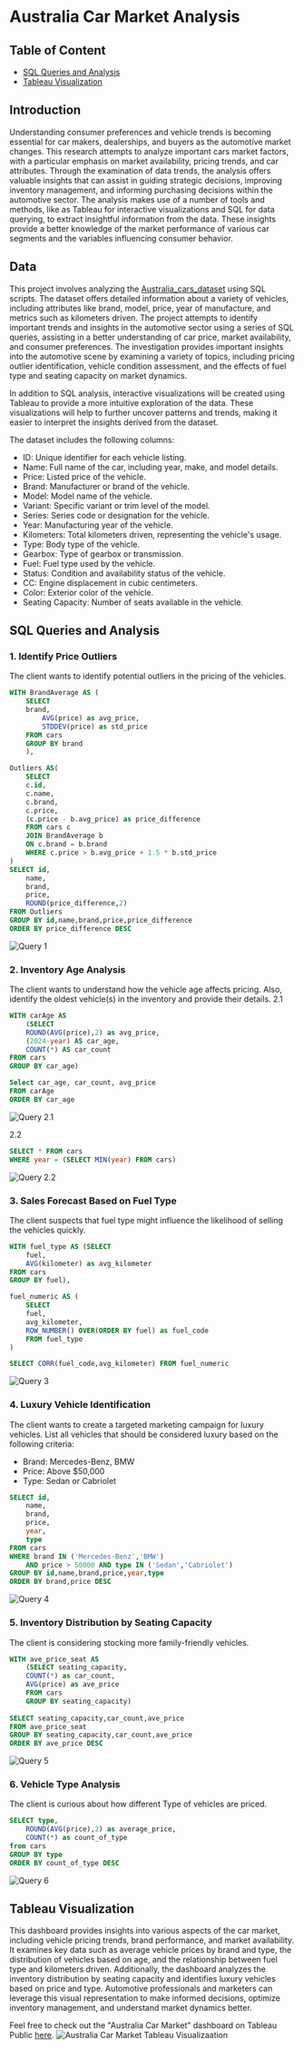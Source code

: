 # Australia Car Market Analysis

## Table of Content
 - [SQL Queries and Analysis](#sql-queries-and-analysis)
 - [Tableau Visualization](#tableau-visualization)

## Introduction

Understanding consumer preferences and vehicle trends is becoming essential for car makers, dealerships, and buyers as the automotive market changes. This research attempts to analyze important cars market factors, with a particular emphasis on market availability, pricing trends, and car attributes. Through the examination of data trends, the analysis offers valuable insights that can assist in guiding strategic decisions, improving inventory management, and informing purchasing decisions within the automotive sector. The analysis makes use of a number of tools and methods, like as Tableau for interactive visualizations and SQL for data querying, to extract insightful information from the data. These insights provide a better knowledge of the market performance of various car segments and the variables influencing consumer behavior.

## Data

This project involves analyzing the [Australia_cars_dataset](https://github.com/markjeromecifra/portfolio/blob/main/Australia%20Car%20Market/Data/Australia_cars.csv) using SQL scripts. The dataset offers detailed information about a variety of vehicles, including attributes like brand, model, price, year of manufacture, and metrics such as kilometers driven. The project attempts to identify important trends and insights in the automotive sector using a series of SQL queries, assisting in a better understanding of car price, market availability, and consumer preferences. The investigation provides important insights into the automotive scene by examining a variety of topics, including pricing outlier identification, vehicle condition assessment, and the effects of fuel type and seating capacity on market dynamics.

In addition to SQL analysis, interactive visualizations will be created using Tableau to provide a more intuitive exploration of the data. These visualizations will help to further uncover patterns and trends, making it easier to interpret the insights derived from the dataset.

The dataset includes the following columns:
 - ID: Unique identifier for each vehicle listing.
 - Name: Full name of the car, including year, make, and model details.
 - Price: Listed price of the vehicle.
 - Brand: Manufacturer or brand of the vehicle.
 - Model: Model name of the vehicle.
 - Variant: Specific variant or trim level of the model.
 - Series: Series code or designation for the vehicle.
 - Year: Manufacturing year of the vehicle.
 - Kilometers: Total kilometers driven, representing the vehicle's usage.
 - Type: Body type of the vehicle.
 - Gearbox: Type of gearbox or transmission.
 - Fuel: Fuel type used by the vehicle.
 - Status: Condition and availability status of the vehicle.
 - CC: Engine displacement in cubic centimeters.
 - Color: Exterior color of the vehicle.
 - Seating Capacity: Number of seats available in the vehicle.


## SQL Queries and Analysis
### 1. Identify Price Outliers
The client wants to identify potential outliers in the pricing of the vehicles. 
```sql
WITH BrandAverage AS (
	SELECT 
	brand, 
		AVG(price) as avg_price,
		STDDEV(price) as std_price
	FROM cars
	GROUP BY brand
	),

Outliers AS(
	SELECT
	c.id,
	c.name,
	c.brand,
	c.price,
	(c.price - b.avg_price) as price_difference
	FROM cars c
	JOIN BrandAverage b
	ON c.brand = b.brand
	WHERE c.price > b.avg_price + 1.5 * b.std_price
)
SELECT id,
	name,
	brand,
	price, 
	ROUND(price_difference,2)
FROM Outliers
GROUP BY id,name,brand,price,price_difference
ORDER BY price_difference DESC
```
![Query 1](https://github.com/markjeromecifra/portfolio/blob/main/Australia%20Car%20Market%20(SQL%20%26%20Tableau)/SQL/SQL%20images/Query%201.png)

### 2. Inventory Age Analysis
The client wants to understand how the vehicle age affects pricing. Also, identify the oldest vehicle(s) in the inventory and provide their details.
2.1
```sql
WITH carAge AS
	(SELECT 
	ROUND(AVG(price),2) as avg_price, 
	(2024-year) AS car_age,
	COUNT(*) AS car_count
FROM cars
GROUP BY car_age)

Select car_age, car_count, avg_price
FROM carAge
ORDER BY car_age

```
![Query 2.1](https://github.com/markjeromecifra/portfolio/blob/main/Australia%20Car%20Market%20(SQL%20%26%20Tableau)/SQL/SQL%20images/Query%202.1.png)

2.2
```sql
SELECT * FROM cars
WHERE year = (SELECT MIN(year) FROM cars)

```
![Query 2.2](https://github.com/markjeromecifra/portfolio/blob/main/Australia%20Car%20Market%20(SQL%20%26%20Tableau)/SQL/SQL%20images/Query%202.2.png)

### 3. Sales Forecast Based on Fuel Type
The client suspects that fuel type might influence the likelihood of selling the vehicles quickly. 
```sql
WITH fuel_type AS (SELECT 
	fuel, 
	AVG(kilometer) as avg_kilometer 
FROM cars
GROUP BY fuel),

fuel_numeric AS (
	SELECT
	fuel,
	avg_kilometer,
	ROW_NUMBER() OVER(ORDER BY fuel) as fuel_code
	FROM fuel_type
)

SELECT CORR(fuel_code,avg_kilometer) FROM fuel_numeric
```
![Query 3](https://github.com/markjeromecifra/portfolio/blob/main/Australia%20Car%20Market%20(SQL%20%26%20Tableau)/SQL/SQL%20images/Query%203.png)

### 4. Luxury Vehicle Identification
The client wants to create a targeted marketing campaign for luxury vehicles. 
List all vehicles that should be considered luxury based on the following criteria:

 - Brand: Mercedes-Benz, BMW
 - Price: Above $50,000
 - Type: Sedan or Cabriolet 
```sql
SELECT id,
	name,
	brand,
	price,
	year,
	type 
FROM cars
WHERE brand IN ('Mercedes-Benz','BMW')
	AND price > 50000 AND type IN ('Sedan','Cabriolet')
GROUP BY id,name,brand,price,year,type
ORDER BY brand,price DESC
```
![Query 4](https://github.com/markjeromecifra/portfolio/blob/main/Australia%20Car%20Market%20(SQL%20%26%20Tableau)/SQL/SQL%20images/Query%204.png)

### 5. Inventory Distribution by Seating Capacity
The client is considering stocking more family-friendly vehicles. 
```sql
WITH ave_price_seat AS 
	(SELECT seating_capacity, 
	COUNT(*) as car_count, 
	AVG(price) as ave_price 
	FROM cars
	GROUP BY seating_capacity)
	
SELECT seating_capacity,car_count,ave_price 
FROM ave_price_seat
GROUP BY seating_capacity,car_count,ave_price
ORDER BY ave_price DESC
```
![Query 5](https://github.com/markjeromecifra/portfolio/blob/main/Australia%20Car%20Market%20(SQL%20%26%20Tableau)/SQL/SQL%20images/Query%205.png)

### 6. Vehicle Type Analysis
The client is curious about how different Type of vehicles are priced. 
```sql
SELECT type, 
	ROUND(AVG(price),2) as average_price,
	COUNT(*) as count_of_type 
from cars
GROUP BY type
ORDER BY count_of_type DESC
```
![Query 6](https://github.com/markjeromecifra/portfolio/blob/main/Australia%20Car%20Market%20(SQL%20%26%20Tableau)/SQL/SQL%20images/Query%203.png)



## Tableau Visualization
This dashboard provides insights into various aspects of the car market, including vehicle pricing trends, brand performance, and market availability. It examines key data such as average vehicle prices by brand and type, the distribution of vehicles based on age, and the relationship between fuel type and kilometers driven. Additionally, the dashboard analyzes the inventory distribution by seating capacity and identifies luxury vehicles based on price and type. Automotive professionals and marketers can leverage this visual representation to make informed decisions, optimize inventory management, and understand market dynamics better.

Feel free to check out the "Australia Car Market" dashboard on Tableau Public [here](https://public.tableau.com/app/profile/mark.jerome.cifra/viz/AustraliaCarMarketAnalysis/AustraliaCarMarketDashboard).
![Australia Car Market Tableau Visualizaation](https://github.com/markjeromecifra/portfolio/blob/main/Australia%20Car%20Market/Tableau/Australia%20Car%20Market%20Dashboard.png)
